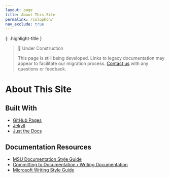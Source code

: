```yaml
---
layout: page
title: About This Site
permalink: /colophon/
nav_exclude: true
---
```


{: .highlight-title }
> 🚧 Under Construction
>
> This page is still being developed. Links to legacy documentation may appear to facilitate our migration process. [Contact us](/metadata-documentation/contact/) with any questions or feedback.

# About This Site

## Built With
- [GitHub Pages](https://pages.github.com/)
- [Jekyll](https://github.com/jekyll/jekyll)
- [Just the Docs](https://just-the-docs.github.io/just-the-docs/)

## Documentation Resources
- [MSU Documentation Style Guide](/metadata-documentation/colophon/style-guide)
- [Committing to Documentation › Writing Documentation
](https://ctodocs.github.io/ctod/write-documentation.html)
- [Microsoft Writing Style Guide](https://learn.microsoft.com/en-us/style-guide/welcome/)
